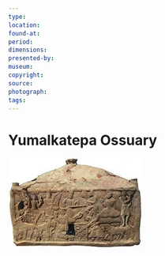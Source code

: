 ```yaml
---
type: 
location: 
found-at: 
period: 
dimensions: 
presented-by: 
museum: 
copyright:
source: 
photograph: 
tags: 
---
```


# Yumalkatepa Ossuary

![Yumalkatepa Ossuary](./yumalkatepa-ossuary.png)
